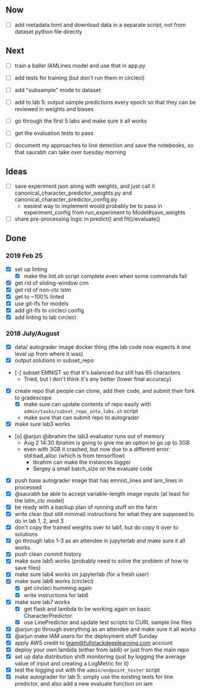 ## Now

- [ ] add metadata.toml and download data in a separate script, not from dataset python file directly

## Next

- [ ] train a baller IAMLines model and use that in app.py
- [ ] add tests for training (but don't run them in circleci)
- [ ] add "subsample" mode to dataset
- [ ] add to lab 5: output sample predictions every epoch so that they can be reviewed in weights and biases
- [ ] go through the first 5 labs and make sure it all works
- [ ] get the evaluation tests to pass

- [ ] document my approaches to line detection and save the notebooks, so that saurabh can take over tuesday morning

## Ideas

- [ ] save experiment json along with weights, and just call it canonical_character_predictor_weights.py and canonical_character_predictor_config.py
    - easiest way to implement would probably be to pass in experiment_config from run_experiment to Model#save_weights
- [ ] share pre-processing logic in predict() and fit()/evaluate()

## Done

### 2019 Feb 25

- [x] set up linting
    - [x] make the lint.sh script complete even when some commands fail
- [x] get rid of sliding-window cnn
- [x] get rid of non-ctc lstm
- [x] get to ~100% linted
- [x] use git-lfs for models
- [x] add git-lfs to circleci config
- [x] add linting to lab circleci

### 2018 July/August

- [x] data/ autograder image docker thing (the lab code now expects it one level up from where it was)
- [x] output solutions in subset_repo
- [-] subset EMNIST so that it's balanced but still has 65 characters
    - Tried, but I don't think it's any better (lower final accuracy)
- [x] create repo that people can clone, add their code, and submit their fork to gradescope
    - [x] make sure can update contents of repo easily with `admin/tasks/subset_repo_into_labs.sh` script
    - make sure that can submit repo to autograder
- [x] make sure lab3 works
- [o] @arjun @ibrahim the lab3 evaluator runs out of memory
    - Aug 2 14:30 Ibrahim is going to give me an option to go up to 3GB
    - even with 3GB it crashed, but now due to a different error: std:bad_alloc (which is from tensorflow)
        - Ibrahim can make the instances bigger
        - Sergey a small batch_size on the evaluate code
- [x] push base autograder image that has emnist_lines and iam_lines in processed
- [x] @saurabh be able to accept variable-length image inputs (at least for the lstm_ctc model)
- [x] be ready with a backup plan of running stuff on the farm
- [x] write clear (but still minimal) instructions for what they are supposed to do in lab 1, 2, and 3
- [x] don't copy the trained weights over to lab1, but do copy it over to solutions
- [x] go through labs 1-3 as an attendee in jupyterlab and make sure it all works
- [x] push clean commit history
- [x] make sure lab5 works (probably need to solve the problem of how to save files)
- [x] make sure lab4 works on jupyterlab (for a fresh user)
- [x] make sure lab6 works (circleci)
    - [x] get circleci humming again
    - [x] write instructions for lab6
- [x] make sure lab7 works
    - [x] get flask and lambda to be working again on basic CharacterPredictor
    - [x] use LinePredictor and update test scripts to CURL sample line files
- [x] @arjun go through everything as an attendee and make sure it all works
- [x] @arjun make IAM users for the deployment stuff Sunday
- [x] apply AWS credit to team@fullstackdeeplearning.com account
- [x] deploy your own lambda (either from lab6) or just from the main repo
- [x] set up data distribution shift monitoring (just by logging the average value of input and creating a LogMetric for it)
- [x] test the logging out with the `admin/endpoint_tester` script
- [x] make autograder for lab 5: simply use the existing tests for line predictor, and also add a new evaluate function on iam
